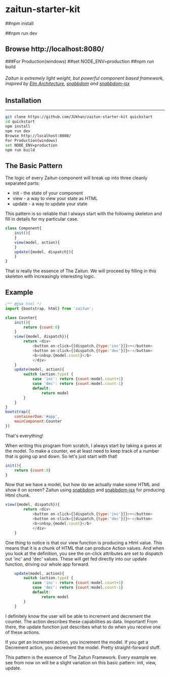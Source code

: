 # zaitun-starter-kit

##npm install

##npm run dev

## Browse http://localhost:8080/

###For Production(windows)
##set NODE_ENV=production
##npm run build
###### Zaitun is extremely light weight, but powerful component based framework, inspired by [Elm Architecture](https://www.gitbook.com/book/evancz/an-introduction-to-elm), [snabbdom](https://github.com/snabbdom/snabbdom) and [snabbdom-jsx](https://github.com/yelouafi/snabbdom-jsx)

## Installation
---
```sh
git clone https://github.com/JUkhan/zaitun-starter-kit quickstart
cd quickstart
npm install
npm run dev
Browse http://localhost:8080/
For Production(windows)
set NODE_ENV=production
npm run build
```

## The Basic Pattern
The logic of every Zaitun component will break up into three cleanly separated parts:

- init - the state of your component
- view - a way to view your state as HTML
- update - a way to update your state

This pattern is so reliable that I always start with the following skeleton and fill in details for my particular case.
```javascript
class Component{
    init(){
    }
    view(model, action){
    }
    update({model, dispatch}){
    }
}
```
That is really the essence of The Zaitun. We will proceed by filling in this skeleton with increasingly interesting logic.
## Example

```javascript
/** @jsx html */
import {bootstrap, html} from 'zaitun';

class Counter{ 
    init(){
        return {count:0}
    }
    view({model, dispatch}){
        return <div>
            <button on-click={[dispatch,{type:'inc'}]}>+</button>
            <button on-click={[dispatch,{type:'dec'}]}>-</button>
            <b>&nbsp;{model.count}</b>
            </div>
    }
    update(model, action){
        switch (action.type) {
            case 'inc': return {count:model.count+1}
            case 'dec': return {count:model.count-1}          
            default:
                return model
        }
    }
}
bootstrap({
    containerDom:'#app',
    mainComponent:Counter
})
```
That's everything!

When writing this program from scratch, I always start by taking a guess at the model. To make a counter, we at least need to keep track of a number that is going up and down. So let's just start with that!
```javascript
init(){
    return {count:0}
}
```
Now that we have a model, but how do we actually make some HTML and show it on screen? Zaitun using [snabbdom](https://github.com/snabbdom/snabbdom) and  [snabbdom-jsx](https://github.com/yelouafi/snabbdom-jsx) for producing Html chunk.
```javascript
view({model, dispatch}){
        return <div>
            <button on-click={[dispatch,{type:'inc'}]}>+</button>
            <button on-click={[dispatch,{type:'dec'}]}>-</button>
            <b>&nbsp;{model.count}</b>
            </div>
    }
```
One thing to notice is that our view function is producing a Html value. This means that it is a chunk of HTML that can produce Action values. And when you look at the definition, you see the on-click attributes are set to dispatch out 'inc' and 'dec' values. These will get fed directly into our update function, driving our whole app forward.

```javascript
    update(model, action){
        switch (action.type) {
            case 'inc': return {count:model.count+1}
            case 'dec': return {count:model.count-1}          
            default:
                return model
        }
    }
```
I definitely know the user will be able to increment and decrement the counter. The action describes these capabilities as data. Important! From there, the update function just describes what to do when you receive one of these actions.

If you get an Increment action, you increment the model. If you get a Decrement action, you decrement the model. Pretty straight-forward stuff.

This pattern is the essence of The Zaitun Framework. Every example we see from now on will be a slight variation on this basic pattern: init, view, update.





